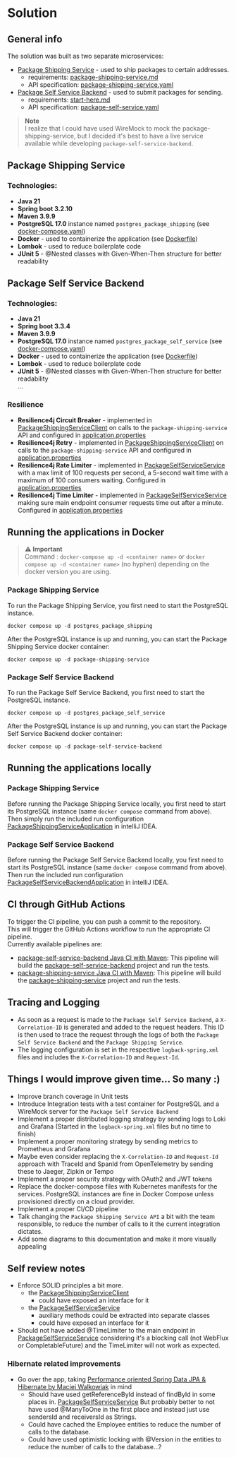 # Solution
## General info
The solution was built as two separate microservices:
- [Package Shipping Service](package-shipping-service) - used to ship packages to certain addresses.
  - requirements: [package-shipping-service.md](requirements/package-shipping-service.md)
  - API specification: [package-shipping-service.yaml](package-shipping-service/src/main/resources/static/package-shipping-service.yaml)
- [Package Self Service Backend](package-self-service-backend) - used to submit packages for sending.
  - requirements: [start-here.md](requirements/start-here.md)
  - API specification: [package-self-service.yaml](package-self-service-backend/src/main/resources/static/package-self-service-backend.yaml)

> **Note**  
> I realize that I could have used WireMock to mock the package-shipping-service, 
> but I decided it's best to have a live service available while developing `package-self-service-backend`.

## Package Shipping Service
### Technologies:
- **Java 21** 
- **Spring boot 3.2.10**
- **Maven 3.9.9**
- **PostgreSQL 17.0** instance named `postgres_package_shipping` (see [docker-compose.yaml](docker-compose.yaml))
- **Docker** - used to containerize the application (see [Dockerfile](package-shipping-service/Dockerfile))
- **Lombok** - used to reduce boilerplate code
- **JUnit 5** - @Nested classes with Given-When-Then structure for better readability

## Package Self Service Backend
### Technologies:
- **Java 21**
- **Spring boot 3.3.4**
- **Maven 3.9.9**
- **PostgreSQL 17.0** instance named `postgres_package_self_service` (see [docker-compose.yaml](docker-compose.yaml))
- **Docker** - used to containerize the application (see [Dockerfile](package-self-service-backend/Dockerfile))
- **Lombok** - used to reduce boilerplate code
- **JUnit 5** - @Nested classes with Given-When-Then structure for better readability  
...
### Resilience
- **Resilience4j Circuit Breaker** - implemented in [PackageShippingServiceClient](package-self-service-backend/src/main/java/com/zlatko/packageselfservicebackend/clients/PackageShippingServiceClient.java) 
on calls to the `package-shipping-service` API and configured in [application.properties](package-self-service-backend/src/main/resources/application.properties)
- **Resilience4j Retry** - implemented in [PackageShippingServiceClient](package-self-service-backend/src/main/java/com/zlatko/packageselfservicebackend/clients/PackageShippingServiceClient.java)
on calls to the `package-shipping-service` API and configured in [application.properties](package-self-service-backend/src/main/resources/application.properties)
- **Resilience4j Rate Limiter** - implemented in [PackageSelfServiceService](package-self-service-backend/src/main/java/com/zlatko/packageselfservicebackend/services/PackageSelfServiceService.java)
with a max limit of 100 requests per second, a 5-second wait time with a maximum of 100 consumers waiting. Configured in [application.properties](package-self-service-backend/src/main/resources/application.properties)
- **Resilience4j Time Limiter** - implemented in [PackageSelfServiceService](package-self-service-backend/src/main/java/com/zlatko/packageselfservicebackend/services/PackageSelfServiceService.java)
making sure main endpoint consumer requests time out after a minute. Configured in [application.properties](package-self-service-backend/src/main/resources/application.properties)
## Running the applications in Docker
> **⚠ Important**   
> Command : `docker-compose up -d <container name>` or `docker compose up -d <container name>` (no hyphen) depending on the docker version you are using.

### Package Shipping Service
To run the Package Shipping Service, you first need to start the PostgreSQL instance.

```shell
docker compose up -d postgres_package_shipping
```
After the PostgreSQL instance is up and running, you can start the Package Shipping Service docker container:
```shell
docker compose up -d package-shipping-service
```
### Package Self Service Backend
To run the Package Self Service Backend, you first need to start the PostgreSQL instance.

```shell
docker compose up -d postgres_package_self_service
```
After the PostgreSQL instance is up and running, you can start the Package Self Service Backend docker container:
```shell
docker compose up -d package-self-service-backend
```
## Running the applications locally
### Package Shipping Service
Before running the Package Shipping Service locally, you first need to start its PostgreSQL instance (same `docker compose` command from above).  
Then simply run the included run configuration [PackageShippingServiceApplication](.run/PackageShippingServiceApplication.run.xml) in intelliJ IDEA.

### Package Self Service Backend
Before running the Package Self Service Backend locally, you first need to start its PostgreSQL instance (same `docker compose` command from above).  
Then run the included run configuration [PackageSelfServiceBackendApplication](.run/PackageSelfServiceBackendApplication.run.xml) in intelliJ IDEA.

## CI through GitHub Actions
To trigger the CI pipeline, you can push a commit to the repository.  
This will trigger the GitHub Actions workflow to run the appropriate CI pipeline.  
Currently available pipelines are:
* [package-self-service-backend Java CI with Maven](.github/workflows/package-self-service-service-backend_maven_build_CI.yml):
  This pipeline will build the [package-self-service-backend](package-self-service-backend) project and run the tests.
* [package-shipping-service Java CI with Maven](.github/workflows/package-shipping-service_maven_build_CI.yml):
  This pipeline will build the [package-shipping-service](package-shipping-service) project and run the tests.

## Tracing and Logging
 - As soon as a request is made to the `Package Self Service Backend`, a `X-Correlation-ID` is generated and added to the request headers.
This ID is then used to trace the request through the logs of both the `Package Self Service Backend` and the `Package Shipping Service`.
 - The logging configuration is set in the respective `logback-spring.xml` files and includes the `X-Correlation-ID` and `Request-Id`.

## Things I would improve given time... So many :)
- Improve branch coverage in Unit tests
- Introduce Integration tests with a test container for PostgreSQL and a WireMock server for the `Package Self Service Backend`
- Implement a proper distributed logging strategy by sending logs to Loki and Grafana (Started in the `logback-spring.xml` files but no time to finish)
- Implement a proper monitoring strategy by sending metrics to Prometheus and Grafana
- Maybe even consider replacing the `X-Correlation-ID` and `Request-Id` approach with TraceId and SpanId from OpenTelemetry by sending these to Jaeger, Zipkin or Tempo
- Implement a proper security strategy with OAuth2 and JWT tokens
- Replace the docker-compose files with Kubernetes manifests for the services. PostgreSQL instances are fine in Docker Compose unless provisioned directly on a cloud provider.
- Implement a proper CI/CD pipeline
- Talk changing the `Package Shipping Service API` a bit with the team responsible, to reduce the number of calls to it the current integration dictates.
- Add some diagrams to this documentation and make it more visually appealing  

## Self review notes
- Enforce SOLID principles a bit more. 
  - the [PackageShippingServiceClient](package-self-service-backend/src/main/java/com/zlatko/packageselfservicebackend/clients/PackageShippingServiceClient.java) 
    - could have exposed an interface for it
  - the [PackageSelfServiceService](package-self-service-backend/src/main/java/com/zlatko/packageselfservicebackend/services/PackageSelfServiceService.java) 
    - auxiliary methods could be extracted into separate classes
    - could have exposed an interface for it
- Should not have added @TimeLimiter to the main endpoint in [PackageSelfServiceService](package-self-service-backend/src/main/java/com/zlatko/packageselfservicebackend/services/PackageSelfServiceService.java)
  considering it's a blocking call (not WebFlux or CompletableFuture) and the TimeLimiter will not work as expected.
### Hibernate related improvements
- Go over the app, taking [Performance oriented Spring Data JPA & Hibernate by Maciej Walkowiak](https://www.youtube.com/watch?v=L9ZOgX-3LTQ) in mind
  - Should have used getReferenceById instead of findById in some places in. [PackageSelfServiceService](package-self-service-backend/src/main/java/com/zlatko/packageselfservicebackend/services/PackageSelfServiceService.java)
    But probably better to not have used @ManyToOne in the first place and instead  just use sendersId and receiversId as Strings. 
  - Could have cached the Employee entities to reduce the number of calls to the database.
  - Could have used optimistic locking with @Version in the entities to reduce the number of calls to the database...?